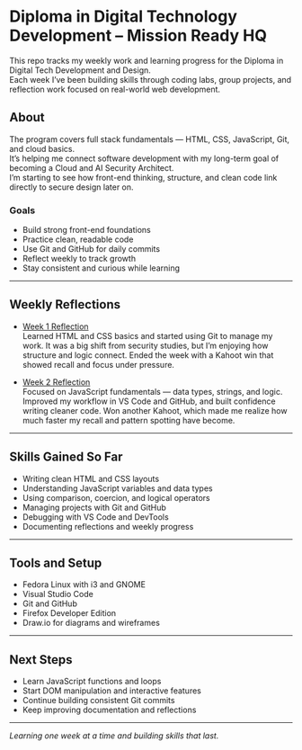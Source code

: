 # Diploma in Digital Technology Development – Mission Ready HQ

This repo tracks my weekly work and learning progress for the Diploma in Digital Tech Development and Design.  
Each week I’ve been building skills through coding labs, group projects, and reflection work focused on real-world web development.

## About

The program covers full stack fundamentals — HTML, CSS, JavaScript, Git, and cloud basics.  
It’s helping me connect software development with my long-term goal of becoming a Cloud and AI Security Architect.  
I’m starting to see how front-end thinking, structure, and clean code link directly to secure design later on.

### Goals
- Build strong front-end foundations  
- Practice clean, readable code  
- Use Git and GitHub for daily commits  
- Reflect weekly to track growth  
- Stay consistent and curious while learning

---

## Weekly Reflections

- [Week 1 Reflection](./week1/reflection.md)  
  Learned HTML and CSS basics and started using Git to manage my work. It was a big shift from security studies, but I’m enjoying how structure and logic connect. Ended the week with a Kahoot win that showed recall and focus under pressure.

- [Week 2 Reflection](./week2/reflection.md)  
  Focused on JavaScript fundamentals — data types, strings, and logic. Improved my workflow in VS Code and GitHub, and built confidence writing cleaner code. Won another Kahoot, which made me realize how much faster my recall and pattern spotting have become.

---

## Skills Gained So Far
- Writing clean HTML and CSS layouts  
- Understanding JavaScript variables and data types  
- Using comparison, coercion, and logical operators  
- Managing projects with Git and GitHub  
- Debugging with VS Code and DevTools  
- Documenting reflections and weekly progress

---

## Tools and Setup
- Fedora Linux with i3 and GNOME  
- Visual Studio Code  
- Git and GitHub  
- Firefox Developer Edition  
- Draw.io for diagrams and wireframes

---

## Next Steps
- Learn JavaScript functions and loops  
- Start DOM manipulation and interactive features  
- Continue building consistent Git commits  
- Keep improving documentation and reflections  

---

*Learning one week at a time and building skills that last.*

